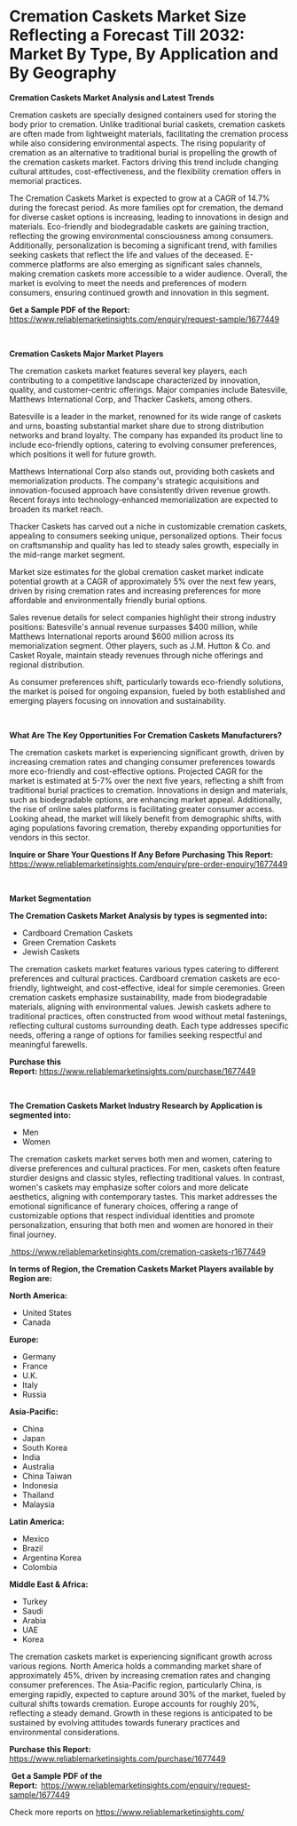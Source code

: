 <p><h1>Cremation Caskets Market Size Reflecting a Forecast Till 2032: Market By Type, By Application and By Geography</h1></p><p><strong>Cremation Caskets Market Analysis and Latest Trends</strong></p>
<p><p>Cremation caskets are specially designed containers used for storing the body prior to cremation. Unlike traditional burial caskets, cremation caskets are often made from lightweight materials, facilitating the cremation process while also considering environmental aspects. The rising popularity of cremation as an alternative to traditional burial is propelling the growth of the cremation caskets market. Factors driving this trend include changing cultural attitudes, cost-effectiveness, and the flexibility cremation offers in memorial practices.</p><p>The Cremation Caskets Market is expected to grow at a CAGR of 14.7% during the forecast period. As more families opt for cremation, the demand for diverse casket options is increasing, leading to innovations in design and materials. Eco-friendly and biodegradable caskets are gaining traction, reflecting the growing environmental consciousness among consumers. Additionally, personalization is becoming a significant trend, with families seeking caskets that reflect the life and values of the deceased. E-commerce platforms are also emerging as significant sales channels, making cremation caskets more accessible to a wider audience. Overall, the market is evolving to meet the needs and preferences of modern consumers, ensuring continued growth and innovation in this segment.</p></p>
<p><strong>Get a Sample PDF of the Report:&nbsp;</strong> <a href="https://www.reliablemarketinsights.com/enquiry/request-sample/1677449?utm_campaign=2004&utm_medium=2&utm_source=Github&utm_content=ia&utm_term=09022025&utm_id=cremation-caskets">https://www.reliablemarketinsights.com/enquiry/request-sample/1677449</a></p>
<p>&nbsp;</p>
<p><strong>Cremation Caskets Major Market Players</strong></p>
<p><p>The cremation caskets market features several key players, each contributing to a competitive landscape characterized by innovation, quality, and customer-centric offerings. Major companies include Batesville, Matthews International Corp, and Thacker Caskets, among others.</p><p>Batesville is a leader in the market, renowned for its wide range of caskets and urns, boasting substantial market share due to strong distribution networks and brand loyalty. The company has expanded its product line to include eco-friendly options, catering to evolving consumer preferences, which positions it well for future growth.</p><p>Matthews International Corp also stands out, providing both caskets and memorialization products. The company's strategic acquisitions and innovation-focused approach have consistently driven revenue growth. Recent forays into technology-enhanced memorialization are expected to broaden its market reach.</p><p>Thacker Caskets has carved out a niche in customizable cremation caskets, appealing to consumers seeking unique, personalized options. Their focus on craftsmanship and quality has led to steady sales growth, especially in the mid-range market segment. </p><p>Market size estimates for the global cremation casket market indicate potential growth at a CAGR of approximately 5% over the next few years, driven by rising cremation rates and increasing preferences for more affordable and environmentally friendly burial options.</p><p>Sales revenue details for select companies highlight their strong industry positions: Batesville's annual revenue surpasses $400 million, while Matthews International reports around $600 million across its memorialization segment. Other players, such as J.M. Hutton & Co. and Casket Royale, maintain steady revenues through niche offerings and regional distribution.</p><p>As consumer preferences shift, particularly towards eco-friendly solutions, the market is poised for ongoing expansion, fueled by both established and emerging players focusing on innovation and sustainability.</p></p>
<p>&nbsp;</p>
<p><strong>What Are The Key Opportunities For Cremation Caskets Manufacturers?</strong></p>
<p><p>The cremation caskets market is experiencing significant growth, driven by increasing cremation rates and changing consumer preferences towards more eco-friendly and cost-effective options. Projected CAGR for the market is estimated at 5-7% over the next five years, reflecting a shift from traditional burial practices to cremation. Innovations in design and materials, such as biodegradable options, are enhancing market appeal. Additionally, the rise of online sales platforms is facilitating greater consumer access. Looking ahead, the market will likely benefit from demographic shifts, with aging populations favoring cremation, thereby expanding opportunities for vendors in this sector.</p></p>
<p><strong>Inquire or Share Your Questions If Any Before Purchasing This Report:</strong> <a href="https://www.reliablemarketinsights.com/enquiry/pre-order-enquiry/1677449?utm_campaign=2004&utm_medium=2&utm_source=Github&utm_content=ia&utm_term=09022025&utm_id=cremation-caskets">https://www.reliablemarketinsights.com/enquiry/pre-order-enquiry/1677449</a></p>
<p>&nbsp;</p>
<p><strong>Market Segmentation</strong></p>
<p><strong>The Cremation Caskets Market Analysis by types is segmented into:</strong></p>
<p><ul><li>Cardboard Cremation Caskets</li><li>Green Cremation Caskets</li><li>Jewish Caskets</li></ul></p>
<p><p>The cremation caskets market features various types catering to different preferences and cultural practices. Cardboard cremation caskets are eco-friendly, lightweight, and cost-effective, ideal for simple ceremonies. Green cremation caskets emphasize sustainability, made from biodegradable materials, aligning with environmental values. Jewish caskets adhere to traditional practices, often constructed from wood without metal fastenings, reflecting cultural customs surrounding death. Each type addresses specific needs, offering a range of options for families seeking respectful and meaningful farewells.</p></p>
<p><strong>Purchase this Report:&nbsp;</strong><a href="https://www.reliablemarketinsights.com/purchase/1677449?utm_campaign=2004&utm_medium=2&utm_source=Github&utm_content=ia&utm_term=09022025&utm_id=cremation-caskets">https://www.reliablemarketinsights.com/purchase/1677449</a></p>
<p>&nbsp;</p>
<p><strong>The Cremation Caskets Market Industry Research by Application is segmented into:</strong></p>
<p><ul><li>Men</li><li>Women</li></ul></p>
<p><p>The cremation caskets market serves both men and women, catering to diverse preferences and cultural practices. For men, caskets often feature sturdier designs and classic styles, reflecting traditional values. In contrast, women's caskets may emphasize softer colors and more delicate aesthetics, aligning with contemporary tastes. This market addresses the emotional significance of funerary choices, offering a range of customizable options that respect individual identities and promote personalization, ensuring that both men and women are honored in their final journey.</p></p>
<p><a href="https://www.reliablemarketinsights.com/cremation-caskets-r1677449?utm_campaign=2004&utm_medium=2&utm_source=Github&utm_content=ia&utm_term=09022025&utm_id=cremation-caskets">&nbsp;https://www.reliablemarketinsights.com/cremation-caskets-r1677449</a></p>
<p><strong>In terms of Region, the Cremation Caskets Market Players available by Region are:</strong></p>
<p>
    <p> <strong> North America: </strong>
        <ul>
            <li>United States</li>
            <li>Canada</li>
        </ul>
        </p> 
    <p> <strong> Europe: </strong>
        <ul>
            <li>Germany</li>
            <li>France</li>
            <li>U.K.</li>
            <li>Italy</li>
            <li>Russia</li>
        </ul>
        </p> 
    <p> <strong> Asia-Pacific: </strong>
        <ul>
            <li>China</li>
            <li>Japan</li>
            <li>South Korea</li>
            <li>India</li>
            <li>Australia</li>
            <li>China Taiwan</li>
            <li>Indonesia</li>
            <li>Thailand</li>
            <li>Malaysia</li>
        </ul>
        </p> 
    <p> <strong> Latin America: </strong>
        <ul>
            <li>Mexico</li>
            <li>Brazil</li>
            <li>Argentina Korea</li>
            <li>Colombia</li>
        </ul>
        </p> 
    <p> <strong> Middle East & Africa: </strong>
        <ul>
            <li>Turkey</li>
            <li>Saudi</li>
            <li>Arabia</li>
            <li>UAE</li>
            <li>Korea</li>
        </ul>
    </p>
    </p>
<p><p>The cremation caskets market is experiencing significant growth across various regions. North America holds a commanding market share of approximately 45%, driven by increasing cremation rates and changing consumer preferences. The Asia-Pacific region, particularly China, is emerging rapidly, expected to capture around 30% of the market, fueled by cultural shifts towards cremation. Europe accounts for roughly 20%, reflecting a steady demand. Growth in these regions is anticipated to be sustained by evolving attitudes towards funerary practices and environmental considerations.</p></p>
<p><strong>Purchase this Report: </strong><a href="https://www.reliablemarketinsights.com/purchase/1677449?utm_campaign=2004&utm_medium=2&utm_source=Github&utm_content=ia&utm_term=09022025&utm_id=cremation-caskets">https://www.reliablemarketinsights.com/purchase/1677449</a></p>
<p>&nbsp;<strong>Get a Sample PDF of the Report:&nbsp;&nbsp;</strong><a href="https://www.reliablemarketinsights.com/enquiry/request-sample/1677449?utm_campaign=2004&utm_medium=2&utm_source=Github&utm_content=ia&utm_term=09022025&utm_id=cremation-caskets">https://www.reliablemarketinsights.com/enquiry/request-sample/1677449</a></p>
<p><strong></strong></p>
<p>Check more reports on <a href="https://www.reliablemarketinsights.com/?utm_campaign=2004&utm_medium=2&utm_source=Github&utm_content=ia&utm_term=09022025&utm_id=cremation-caskets">https://www.reliablemarketinsights.com/</a></p>